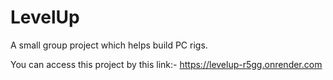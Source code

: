 # LevelUp
A small group project which helps build PC rigs.

You can access this project by this link:- https://levelup-r5gg.onrender.com
